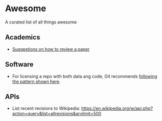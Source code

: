 # Awesome
A curated list of all things awesome

## Academics

- [Suggestions on how to review a paper](https://authorservices.wiley.com/Reviewers/journal-reviewers/how-to-perform-a-peer-review/step-by-step-guide-to-reviewing-a-manuscript.html)

## Software

- For licensing a repo with both data ang code, Git recommends [following the pattern shown here](https://github.com/github/choosealicense.com#license).

## APIs

- List recent revisions to Wikipedia: https://en.wikipedia.org/w/api.php?action=query&list=allrevisions&arvlimit=500
